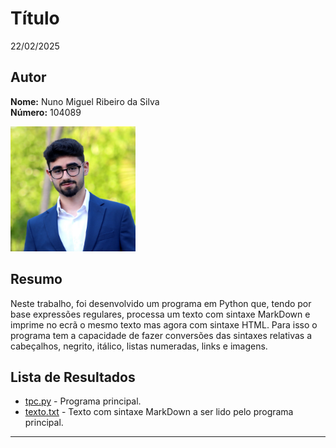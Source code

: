 # Título

22/02/2025

## Autor
**Nome:** Nuno Miguel Ribeiro da Silva  
**Número:** 104089  

<img src="../foto_perfil.JPG" alt="Foto" width="200" />

## Resumo

Neste trabalho, foi desenvolvido um programa em Python que, tendo por base expressões regulares, processa um texto com sintaxe MarkDown e imprime no ecrã o mesmo texto mas agora com sintaxe HTML. Para isso o programa tem a capacidade de fazer conversões das sintaxes relativas a cabeçalhos, negrito, itálico, listas numeradas, links e imagens.

## Lista de Resultados

- [tpc.py](./tpc.py) - Programa principal.
- [texto.txt](./textoA.txt) - Texto com sintaxe MarkDown a ser lido pelo programa principal.

---